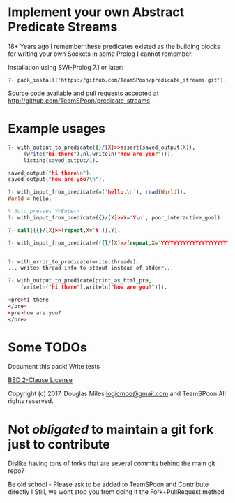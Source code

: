# Implement your own Abstract Predicate Streams

18+ Years ago I remember these predicates existed as the building 
blocks for writing your own Sockets in some Prolog I cannot remember.


Installation using SWI-Prolog 7.1 or later:

   `?- pack_install('https://github.com/TeamSPoon/predicate_streams.git').`


Source code available and pull requests accepted at http://github.com/TeamSPoon/predicate_streams

# Example usages

```prolog
?- with_output_to_predicate({}/[X]>>assert(saved_output(X)),
     (write("hi there"),nl,writeln("how are you?"))),
     listing(saved_output/1).

saved_output("hi there\n").
saved_output("how are you?\n").
```

```prolog
?- with_input_from_predicate(=('hello.\n'), read(World)).
World = hello.
```

```prolog
% Auto presses Y<Enter>
?- with_input_from_predicate({}/[X]>>X='Y\n', poor_interactive_goal).

?- call(({}/[X]>>(repeat,X='Y')),Y).

?- with_input_from_predicate(({}/[X]>>(repeat,X='YYYYYYYYYYYYYYYYYYYYYYYYYYYYYYYYYYYYYYYY')),(get_char(C),get_char(C2))).

```

```prolog

?- with_error_to_predicate(write,threads).
... writes thread info to stdout instead of stderr...

```

```prolog
?- with_output_to_predicate(print_as_html_pre,
    (writeln("hi there"),writeln("how are you?"))).

<pre>hi there
</pre>
<pre>how are you?
</pre>
```


# Some TODOs

Document this pack!
Write tests


[BSD 2-Clause License](LICENSE.md)

Copyright (c) 2017, 
Douglas Miles <logicmoo@gmail.com> and TeamSPoon
All rights reserved.

# Not _obligated_ to maintain a git fork just to contribute

Dislike having tons of forks that are several commits behind the main git repo?

Be old school - Please ask to be added to TeamSPoon and Contribute directly !
Still, we wont stop you from doing it the Fork+PullRequest method




